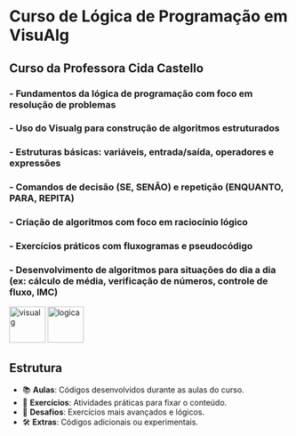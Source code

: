 # Curso de Lógica de Programação em VisuAlg
## Curso da Professora Cida Castello
### - Fundamentos da lógica de programação com foco em resolução de problemas
### - Uso do Visualg para construção de algoritmos estruturados
### - Estruturas básicas: variáveis, entrada/saída, operadores e expressões
### - Comandos de decisão (SE, SENÃO) e repetição (ENQUANTO, PARA, REPITA)
### - Criação de algoritmos com foco em raciocínio lógico
### - Exercícios práticos com fluxogramas e pseudocódigo
### - Desenvolvimento de algoritmos para situações do dia a dia (ex: cálculo de média, verificação de números, controle de fluxo, IMC)
<img src="https://github.com/user-attachments/assets/9d2d3ba6-8e42-4987-a636-337e38c43afc" width="65px" alt="visualg" />
<img src="https://github.com/user-attachments/assets/accddf86-7060-4dd4-adf9-86564821de5e" width="65px" alt="logica" />

## Estrutura

- 📚 **Aulas**: Códigos desenvolvidos durante as aulas do curso.
- 🧠 **Exercícios**: Atividades práticas para fixar o conteúdo.
- 🎯 **Desafios**: Exercícios mais avançados e lógicos.
- 🛠️ **Extras**: Códigos adicionais ou experimentais.

